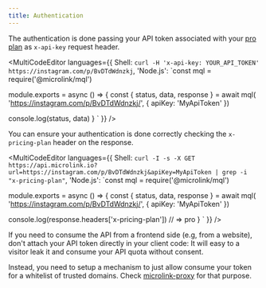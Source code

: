 ```yaml
---
title: Authentication
---
```


The authentication is done passing your API token associated with your [pro plan](/#pricing) as `x-api-key` request header.

<MultiCodeEditor languages={{
  Shell: `curl -H 'x-api-key: YOUR_API_TOKEN' https://instagram.com/p/BvDTdWdnzkj`,
  'Node.js': `const mql = require('@microlink/mql')
 
module.exports = async () => {
  const { status, data, response } = await mql(
    'https://instagram.com/p/BvDTdWdnzkj/', { 
      apiKey: 'MyApiToken' 
    })
  
  console.log(status, data)
}
  `
  }} 
/>

You can ensure your authentication is done correctly checking the `x-pricing-plan` header on the response.

<MultiCodeEditor languages={{
  Shell: `curl -I -s -X GET https://api.microlink.io?url=https://instagram.com/p/BvDTdWdnzkj&apiKey=MyApiToken | grep -i "x-pricing-plan"`,
  'Node.js': `const mql = require('@microlink/mql')
 
module.exports = async () => {
  const { status, data, response } = await mql(
    'https://instagram.com/p/BvDTdWdnzkj/', { 
      apiKey: 'MyApiToken' 
    })
  
  console.log(response.headers['x-pricing-plan']) // => pro
}
  `
  }} 
/>

If you need to consume the API from a frontend side (e.g, from a website), don't attach your API token directly in your client code: It will easy to a visitor leak it and consume your API quota without consent.

Instead, you need to setup a mechanism to just allow consume your token for a whitelist of trusted domains. Check [microlink-proxy](https://github.com/microlinkhq/proxy) for that purpose.
